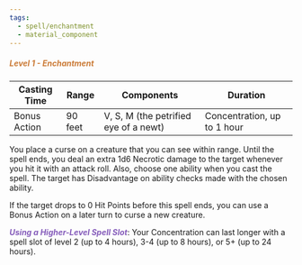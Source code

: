 ```yaml
---
tags:
  - spell/enchantment
  - material_component
---
```

##### *<span style="color:rgb(203, 123, 55)">Level 1 - Enchantment</span>*

| Casting Time | Range   | Components                            | Duration                    |
| ------------ | ------- | ------------------------------------- | --------------------------- |
| Bonus Action | 90 feet | V, S, M (the petrified eye of a newt) | Concentration, up to 1 hour |


You place a curse on a creature that you can see within range. Until the spell ends, you deal an extra 1d6 Necrotic damage to the target whenever you hit it with an attack roll. Also, choose one ability when you cast the spell. The target has Disadvantage on ability checks made with the chosen ability.  

If the target drops to 0 Hit Points before this spell ends, you can use a Bonus Action on a later turn to curse a new creature.  

**<span style="color:rgb(134, 93, 187)">_Using a Higher-Level Spell Slot_</span>**: Your Concentration can last longer with a spell slot of level 2 (up to 4 hours), 3-4 (up to 8 hours), or 5+ (up to 24 hours).